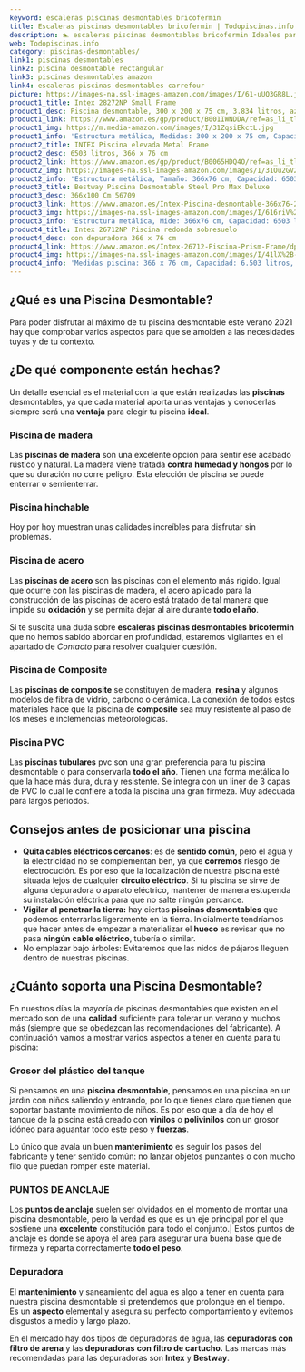 ```yaml
---
keyword: escaleras piscinas desmontables bricofermin
title: Escaleras piscinas desmontables bricofermin | Todopiscinas.info
description: 🏊 escaleras piscinas desmontables bricofermin Ideales para este verano 2021. Aquí puedes comprar escaleras piscinas desmontables bricofermin y comparar con otras similares. No dejes escapar escaleras piscinas desmontables bricofermin a un precio realmente tentador.
web: Todopiscinas.info
category: piscinas-desmontables/
link1: piscinas desmontables
link2: piscina desmontable rectangular
link3: piscinas desmontables amazon
link4: escaleras piscinas desmontables carrefour
picture: https://images-na.ssl-images-amazon.com/images/I/61-uUQ3GR8L.jpg
product1_title: Intex 28272NP Small Frame
product1_desc: Piscina desmontable, 300 x 200 x 75 cm, 3.834 litros, azul
product1_link: https://www.amazon.es/gp/product/B001IWNDDA/ref=as_li_tl?ie=UTF8&camp=3638&creative=24630&creativeASIN=B001IWNDDA&linkCode=as2&tag=todopiscinas0e-21&linkId=25b9d647487c889cb6ef56ed63f50ca1
product1_img: https://m.media-amazon.com/images/I/31ZqsiEkctL.jpg
product1_info: 'Estructura metálica, Medidas: 300 x 200 x 75 cm, Capacidad: 3.834 litros, Para 6 personas (+ 6 años), Fácil montaje, Forma rectangular'
product2_title: INTEX Piscina elevada Metal Frame
product2_desc: 6503 litros, 366 x 76 cm
product2_link: https://www.amazon.es/gp/product/B0065HDQ4O/ref=as_li_tl?ie=UTF8&camp=3638&creative=24630&creativeASIN=B0065HDQ4O&linkCode=as2&tag=todopiscinas0e-21&linkId=ed2430e3ba564d3527ee103df33ed7b3
product2_img: https://images-na.ssl-images-amazon.com/images/I/31Ou2GV2SAL.jpg
product2_info: 'Estructura metálica, Tamaño: 366x76 cm, Capacidad: 6503 litros, Forma circular, De 4 a 7 personas (+6 años)'
product3_title: Bestway Piscina Desmontable Steel Pro Max Deluxe
product3_desc: 366x100 Cm 56709
product3_link: https://www.amazon.es/Intex-Piscina-desmontable-366x76-28210NP/dp/B0065HDQ4O?__mk_es_ES=%C3%85M%C3%85%C5%BD%C3%95%C3%91&crid=25UQGV9HG2INI&dchild=1&keywords=piscinas+desmontables&qid=1615854176&sprefix=piscinas+dem%2Caps%2C201&sr=8-5&linkCode=ll1&tag=todopiscinas0e-21&linkId=34f200977c6cbaab1f3f4d9ac0e64755&language=es_ES&ref_=as_li_ss_tl
product3_img: https://images-na.ssl-images-amazon.com/images/I/616riV%2BiY3L.jpg
product3_info: 'Estructura metálica, Mide: 366x76 cm, Capacidad: 6503 litros, De 4 a 7 personas mayores de 6 años, Forma circular, Tecnología Super-Tough'
product4_title: Intex 26712NP Piscina redonda sobresuelo
product4_desc: con depuradora 366 x 76 cm
product4_link: https://www.amazon.es/Intex-26712-Piscina-Prism-Frame/dp/B07FB823GL?__mk_es_ES=%C3%85M%C3%85%C5%BD%C3%95%C3%91&dchild=1&keywords=piscinas+desmontables+con+depuradora&qid=1615936418&sr=8-5&linkCode=ll1&tag=todopiscinas0e-21&linkId=d98699de7830cd471766fa1daa36de34&language=es_ES&ref_=as_li_ss_tl
product4_img: https://images-na.ssl-images-amazon.com/images/I/41lX%2B-YpibL.jpg
product4_info: 'Medidas piscina: 366 x 76 cm, Capacidad: 6.503 litros, Incluye depuradora de cartucha A, Lona resistente triple capa'
---
```


## ¿Qué es una Piscina Desmontable?



Para poder disfrutar al máximo de tu piscina desmontable este verano 2021 hay que comprobar varios aspectos para que se amolden a las necesidades tuyas y de tu contexto.


## ¿De qué componente están hechas?

Un detalle esencial es el material con la que están realizadas las **piscinas** desmontables, ya que cada material aporta unas ventajas y conocerlas siempre será una **ventaja** para elegir tu piscina **ideal**.


### Piscina de madera

Las **piscinas de madera** son una excelente opción para sentir ese acabado rústico y natural. La madera viene tratada **contra humedad y hongos** por lo que su duración no corre peligro. Esta elección de piscina se puede enterrar o semienterrar.


### Piscina hinchable

 Hoy por hoy muestran unas calidades increíbles para disfrutar sin problemas.


### Piscina de acero

Las **piscinas de acero** son las piscinas con el elemento más rígido. Igual que ocurre con las piscinas de madera, el acero aplicado para la construcción de las piscinas de acero está tratado de tal manera que impide su **oxidación** y se permita dejar al aire durante **todo el año**.

Si te suscita una duda sobre **escaleras piscinas desmontables bricofermin** que no hemos sabido abordar en profundidad, estaremos vigilantes en el apartado de _Contacto_ para resolver cualquier cuestión.


### Piscina de Composite

Las **piscinas de composite** se constituyen de madera, **resina** y algunos modelos de fibra de vidrio, carbono o cerámica. La conexión de todos estos materiales hace que la piscina de **composite** sea muy resistente al paso de los meses e inclemencias meteorológicas.


### Piscina  PVC

Las **piscinas tubulares** pvc son una gran preferencia para tu piscina desmontable o para conservarla **todo el año**. Tienen una forma metálica lo que la hace más dura, dura y resistente. Se integra con un liner de 3 capas de PVC lo cual le confiere a toda la piscina una gran firmeza. Muy adecuada para largos periodos.

<external-banner></external-banner>



## Consejos antes de posicionar una piscina



*   **Quita cables eléctricos cercanos**: es de **sentido común**, pero el agua y la electricidad no se complementan ben, ya que **corremos** riesgo de electrocución. Es por eso que la localización de nuestra piscina esté situada lejos de cualquier **circuito eléctrico**. Si tu piscina se sirve de alguna depuradora o aparato eléctrico, mantener de manera estupenda su instalación eléctrica para que no salte ningún percance.
*   **Vigilar al penetrar la tierra:** hay ciertas **piscinas desmontables** que podemos enterrarlas ligeramente en la tierra. Inicialmente tendríamos que hacer antes de empezar a materializar el **hueco** es revisar que no pasa **ningún cable eléctrico**, tubería o similar.
*   No emplazar bajo árboles: Evitaremos que las nidos de pájaros lleguen dentro de nuestras piscinas.

<stats-list :link1=link1 :link2=link2 :link3=link3 :link4=link4 :category=category></stats-list>


## ¿Cuánto soporta una Piscina Desmontable?

En nuestros días la mayoría de piscinas desmontables que existen en el mercado son de una **calidad** suficiente para tolerar un verano y muchos más (siempre que se obedezcan las recomendaciones del fabricante). A continuación vamos a mostrar varios aspectos a tener en cuenta para tu piscina:


### Grosor del plástico del tanque

Si pensamos en una **piscina desmontable**, pensamos en una piscina en un jardín con niños saliendo y entrando, por lo que tienes claro que tienen que soportar bastante movimiento de niños. Es por eso que a día de hoy el tanque de la piscina está creado con **vinilos** o **polivinilos** con un grosor idóneo para aguantar todo este peso y **fuerzas**.

Lo único que avala un	 buen **mantenimiento** es seguir los pasos del fabricante y tener sentido común: no lanzar objetos punzantes o con mucho filo que puedan romper este material.


### PUNTOS DE ANCLAJE

Los **puntos de anclaje** suelen ser olvidados en el momento de montar una piscina desmontable, pero la verdad es que es un eje principal por el que sostiene una **excelente** constitución para todo el conjunto.| Estos puntos de anclaje es donde se apoya el área para asegurar una buena base que de firmeza y reparta correctamente **todo el peso**.


### Depuradora

El **mantenimiento** y saneamiento del agua es algo a tener en cuenta para nuestra piscina desmontable si pretendemos que prolongue en el tiempo. Es un **aspecto** elemental y asegura su perfecto comportamiento y evitemos disgustos a medio y largo plazo.

En el mercado hay dos tipos de depuradoras de agua, las **depuradoras con filtro de arena** y  las **depuradoras** **con filtro de cartucho.** Las marcas más recomendadas para las depuradoras son **Intex** y **Bestway**.

<brand-panel :title=product1_title :desc=product1_desc :img=product1_img :link=product1_link></brand-panel>